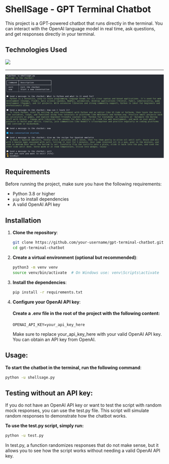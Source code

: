 # ShellSage - GPT Terminal Chatbot

This project is a GPT-powered chatbot that runs directly in the terminal. You can interact with the OpenAI language model in real time, ask questions, and get responses directly in your terminal.

## Technologies Used
<div>
	<a href="https://skillicons.dev">
		<img src="https://skillicons.dev/icons?i=python" />
	</a>
</div>

------------

![shellsage-screenshot.webp](/public/shellsage-screenshot.webp)


## Requirements

Before running the project, make sure you have the following requirements:

- Python 3.8 or higher
- `pip` to install dependencies
- A valid OpenAI API key

## Installation

1. **Clone the repository**:

   ```bash
   git clone https://github.com/your-username/gpt-terminal-chatbot.git
   cd gpt-terminal-chatbot
   ```

2. **Create a virtual environment (optional but recommended)**:

    ```bash
    python3 -m venv venv
    source venv/bin/activate  # On Windows use: venv\Scripts\activate
    ```

3. **Install the dependencies**:

    ```bash
    pip install -r requirements.txt
    ```

4. **Configure your OpenAI API key**:
    #### Create a .env file in the root of the project with the following content:

    ```
    OPENAI_API_KEY=your_api_key_here
    ```

    Make sure to replace your_api_key_here with your valid OpenAI API key. You can obtain an API key from OpenAI.


## Usage:
**To start the chatbot in the terminal, run the following command**:

```bash
python -u shellsage.py
```

## Testing without an API key:
If you do not have an OpenAI API key or want to test the script with random mock responses, you can use the test.py file. This script will simulate random responses to demonstrate how the chatbot works.

**To use the test.py script, simply run:**

```bash
python -u test.py
```

In test.py, a function randomizes responses that do not make sense, but it allows you to see how the script works without needing a valid OpenAI API key.
